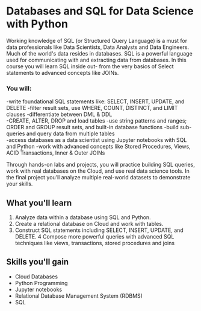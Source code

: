 # Databases and SQL for Data Science with Python
Working knowledge of SQL (or Structured Query Language) is a must for data professionals like Data Scientists, Data Analysts and Data Engineers. Much of the world's data resides in databases. SQL is a powerful language used for communicating with and extracting data from databases.  In this course you will learn SQL inside out- from the very basics of Select statements to advanced concepts like JOINs.  

### You will:  
-write foundational SQL statements like: SELECT, INSERT, UPDATE, and DELETE 
-filter result sets, use WHERE, COUNT, DISTINCT, and LIMIT clauses 
-differentiate between DML & DDL  
-CREATE, ALTER, DROP and load tables 
-use string patterns and ranges; ORDER and GROUP result sets, and built-in database functions 
-build sub-queries and query data from multiple tables  
-access databases as a data scientist using Jupyter notebooks with SQL and Python 
-work with advanced concepts like Stored Procedures, Views, ACID Transactions, Inner & Outer JOINs 

Through hands-on labs and projects, you will practice building SQL queries, work with real databases on the Cloud, and use real data science tools. In the final project you’ll analyze multiple real-world datasets to demonstrate your skills.

## What you'll learn
1. Analyze data within a database using SQL and Python.
2. Create a relational database on Cloud and work with tables.
3. Construct SQL statements including SELECT, INSERT, UPDATE, and DELETE.
4 Compose more powerful queries with advanced SQL techniques like views, transactions, stored procedures and joins

## Skills you'll gain
- Cloud Databases
- Python Programming
- Jupyter notebooks
- Relational Database Management System (RDBMS)
- SQL


